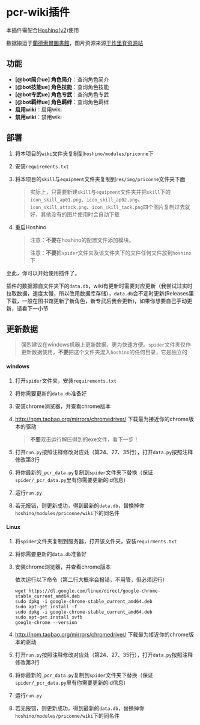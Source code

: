 # pcr-wiki插件

本插件需配合[Hoshino(v2)](https://github.com/Ice-Cirno/HoshinoBot)使用

数据搬运于[蘭德索爾圖書館](https://pcredivewiki.tw/)，图片资源来源[干炸里脊资源站](https://redive.estertion.win/)

## 功能

- **[@bot简介ue] 角色简介**：查询角色简介
- **[@bot技能ue] 角色技能**：查询角色技能
- **[@bot专武ue] 角色专武**：查询角色专武
- **[@bot羁绊ue] 角色羁绊**：查询角色羁绊
- **启用wiki**：启用wiki
- **禁用wiki**：禁用wiki

## 部署

1. 将本项目的`wiki`文件夹复制到`hoshino/modules/priconne`下

2. 安装`requirements.txt`

3. 将本项目的`skill`与`equipment`文件夹复制到`res/img/priconne`文件夹下面

   > 实际上，只需要新建`skill`与`equipment`文件夹并把`skill`下的`icon_skill_ap01.png`、`icon_skill_ap02.png`、`icon_skill_attack.png`、`icon_skill_tack.png`四个图片复制过去就好，其他没有的图片使用时会自动下载

4. 重启Hoshino

   > 注意：**不要**在hoshino的配置文件添加模块。
   >
   > 注意：**不要**把`spider`文件夹及该文件夹下的文件任何文件放到`hoshino`下

至此，你可以开始使用插件了。

插件的数据源自文件夹下的`data.db`，wiki有更新时需要对应更新（我尝试过实时拉取数据，速度太慢，所以改用数据库存储），`data.db`会不定时更新(Releases里下载，一般在图书馆更新了新角色，新专武后我会更新)，如果你想要自己手动更新，请看下一小节

## 更新数据

> 强烈建议在windows机器上更新数据，更为快速方便。`spider`文件夹仅作更新数据使用，**不要**把这个文件夹混入`hoshino`的任何目录，它是独立的

#### windows

1. 打开`spider`文件夹，安装`requirements.txt`

2. 将你需要更新的`data.db`准备好

3. 安装chrome浏览器，并查看chrome版本

4. http://npm.taobao.org/mirrors/chromedriver/ 下载最为接近你的chrome版本的驱动

   > **不要**双击运行解压得到的exe文件，看下一步！

5. 打开`run.py`按照注释修改对应处（第24、27、35行），打开`data.py`按照注释修改第3行

6. 将你最新的`_pcr_data.py`复制到`spider`文件夹下替换（保证`spider/_pcr_data.py`里有你需要更新的id信息）

7. 运行`run.py`

8. 若无报错，则更新成功，得到最新的`data.db`，替换掉你`hoshino/modules/priconne/wiki`下的同名件

#### Linux

1. 将`spider`文件夹复制到服务器，打开该文件夹，安装`requirments.txt`

2. 将你需要更新的`data.db`准备好

3. 安装chrome浏览器，并查看chrome版本

   依次运行以下命令（第二行大概率会报错，不用管，但必须运行）

   ```
   wget https://dl.google.com/linux/direct/google-chrome-stable_current_amd64.deb
   sudo dpkg -i google-chrome-stable_current_amd64.deb
   sudo apt-get install -f
   sudo dpkg -i google-chrome-stable_current_amd64.deb
   sudo apt-get install xvfb
   google-chrome --version
   ```

4. http://npm.taobao.org/mirrors/chromedriver/ 下载最为接近你的chrome版本的驱动

5. 打开`run.py`按照注释修改对应处（第24、27、35行），打开`data.py`按照注释修改第3行

6. 将你最新的`_pcr_data.py`复制到`spider`文件夹下替换（保证`spider/_pcr_data.py`里有你需要更新的id信息）

7. 运行`run.py`

8. 若无报错，则更新成功，得到最新的`data.db`，替换掉你`hoshino/modules/priconne/wiki`下的同名件

